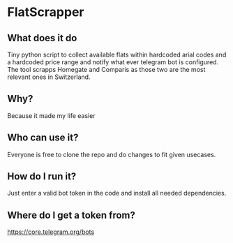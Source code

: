 # FlatScrapper

## What does it do
Tiny python script to collect available flats within hardcoded arial codes and a hardcoded price range and notify what ever telegram bot is configured. The tool scrapps Homegate and Comparis as those two are the most relevant ones in Switzerland.

## Why?
Because it made my life easier

## Who can use it?
Everyone is free to clone the repo and do changes to fit given usecases.

## How do I run it?
Just enter a valid bot token in the code and install all needed dependencies.

## Where do I get a token from?
https://core.telegram.org/bots
